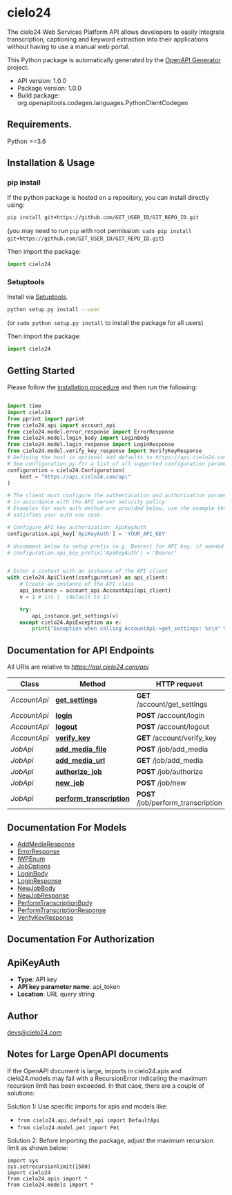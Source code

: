 # cielo24
The cielo24 Web Services Platform API allows developers to easily integrate transcription, captioning and keyword extraction into their applications without having to use a manual web portal.

This Python package is automatically generated by the [OpenAPI Generator](https://openapi-generator.tech) project:

- API version: 1.0.0
- Package version: 1.0.0
- Build package: org.openapitools.codegen.languages.PythonClientCodegen

## Requirements.

Python >=3.6

## Installation & Usage
### pip install

If the python package is hosted on a repository, you can install directly using:

```sh
pip install git+https://github.com/GIT_USER_ID/GIT_REPO_ID.git
```
(you may need to run `pip` with root permission: `sudo pip install git+https://github.com/GIT_USER_ID/GIT_REPO_ID.git`)

Then import the package:
```python
import cielo24
```

### Setuptools

Install via [Setuptools](http://pypi.python.org/pypi/setuptools).

```sh
python setup.py install --user
```
(or `sudo python setup.py install` to install the package for all users)

Then import the package:
```python
import cielo24
```

## Getting Started

Please follow the [installation procedure](#installation--usage) and then run the following:

```python

import time
import cielo24
from pprint import pprint
from cielo24.api import account_api
from cielo24.model.error_response import ErrorResponse
from cielo24.model.login_body import LoginBody
from cielo24.model.login_response import LoginResponse
from cielo24.model.verify_key_response import VerifyKeyResponse
# Defining the host is optional and defaults to https://api.cielo24.com/api
# See configuration.py for a list of all supported configuration parameters.
configuration = cielo24.Configuration(
    host = "https://api.cielo24.com/api"
)

# The client must configure the authentication and authorization parameters
# in accordance with the API server security policy.
# Examples for each auth method are provided below, use the example that
# satisfies your auth use case.

# Configure API key authorization: ApiKeyAuth
configuration.api_key['ApiKeyAuth'] = 'YOUR_API_KEY'

# Uncomment below to setup prefix (e.g. Bearer) for API key, if needed
# configuration.api_key_prefix['ApiKeyAuth'] = 'Bearer'


# Enter a context with an instance of the API client
with cielo24.ApiClient(configuration) as api_client:
    # Create an instance of the API class
    api_instance = account_api.AccountApi(api_client)
    v = 1 # int |  (default to 1)

    try:
        api_instance.get_settings(v)
    except cielo24.ApiException as e:
        print("Exception when calling AccountApi->get_settings: %s\n" % e)
```

## Documentation for API Endpoints

All URIs are relative to *https://api.cielo24.com/api*

Class | Method | HTTP request | Description
------------ | ------------- | ------------- | -------------
*AccountApi* | [**get_settings**](docs/AccountApi.md#get_settings) | **GET** /account/get_settings | 
*AccountApi* | [**login**](docs/AccountApi.md#login) | **POST** /account/login | 
*AccountApi* | [**logout**](docs/AccountApi.md#logout) | **POST** /account/logout | 
*AccountApi* | [**verify_key**](docs/AccountApi.md#verify_key) | **GET** /account/verify_key | 
*JobApi* | [**add_media_file**](docs/JobApi.md#add_media_file) | **POST** /job/add_media | 
*JobApi* | [**add_media_url**](docs/JobApi.md#add_media_url) | **GET** /job/add_media | 
*JobApi* | [**authorize_job**](docs/JobApi.md#authorize_job) | **POST** /job/authorize | 
*JobApi* | [**new_job**](docs/JobApi.md#new_job) | **POST** /job/new | 
*JobApi* | [**perform_transcription**](docs/JobApi.md#perform_transcription) | **POST** /job/perform_transcription | 


## Documentation For Models

 - [AddMediaResponse](docs/AddMediaResponse.md)
 - [ErrorResponse](docs/ErrorResponse.md)
 - [IWPEnum](docs/IWPEnum.md)
 - [JobOptions](docs/JobOptions.md)
 - [LoginBody](docs/LoginBody.md)
 - [LoginResponse](docs/LoginResponse.md)
 - [NewJobBody](docs/NewJobBody.md)
 - [NewJobResponse](docs/NewJobResponse.md)
 - [PerformTranscriptionBody](docs/PerformTranscriptionBody.md)
 - [PerformTranscriptionResponse](docs/PerformTranscriptionResponse.md)
 - [VerifyKeyResponse](docs/VerifyKeyResponse.md)


## Documentation For Authorization


## ApiKeyAuth

- **Type**: API key
- **API key parameter name**: api_token
- **Location**: URL query string


## Author

devs@cielo24.com


## Notes for Large OpenAPI documents
If the OpenAPI document is large, imports in cielo24.apis and cielo24.models may fail with a
RecursionError indicating the maximum recursion limit has been exceeded. In that case, there are a couple of solutions:

Solution 1:
Use specific imports for apis and models like:
- `from cielo24.api.default_api import DefaultApi`
- `from cielo24.model.pet import Pet`

Solution 2:
Before importing the package, adjust the maximum recursion limit as shown below:
```
import sys
sys.setrecursionlimit(1500)
import cielo24
from cielo24.apis import *
from cielo24.models import *
```

